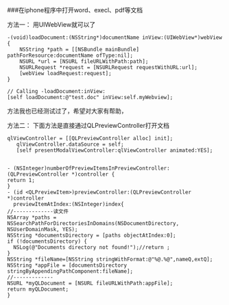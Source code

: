 ###在iphone程序中打开word、execl、pdf等文档   

方法一：
用UIWebView就可以了
	
	-(void)loadDocument:(NSString*)documentName inView:(UIWebView*)webView
	{
    	NSString *path = [[NSBundle mainBundle] pathForResource:documentName ofType:nil];
	    NSURL *url = [NSURL fileURLWithPath:path];
    	NSURLRequest *request = [NSURLRequest requestWithURL:url];
	    [webView loadRequest:request];
	}

	// Calling -loadDocument:inView:
	[self loadDocument:@"test.doc" inView:self.myWebview];


方法我也已经测试过了，希望对大家有帮助，


方法二：
下面方法是直接通过QLPreviewController打开文档

	qlViewController = [[QLPreviewController alloc] init];
	   qlViewController.dataSource = self;  
	   [self presentModalViewController:qlViewController animated:YES];


	- (NSInteger)numberOfPreviewItemsInPreviewController:(QLPreviewController *)controller {
	return 1;
	}
	- (id <QLPreviewItem>)previewController:(QLPreviewController *)controller 
      previewItemAtIndex:(NSInteger)index{
	//-------------读文件
	NSArray *paths = NSSearchPathForDirectoriesInDomains(NSDocumentDirectory, NSUserDomainMask, YES);
	NSString *documentsDirectory = [paths objectAtIndex:0];
	if (!documentsDirectory) {
	  NSLog(@"Documents directory not found!");//return ;
	} 
	NSString *fileName=[NSString stringWithFormat:@"%@.%@",nameQ,extQ];
	NSString *appFile = [documentsDirectory stringByAppendingPathComponent:fileName]; 
	//-------------
	NSURL *myQLDocument = [NSURL fileURLWithPath:appFile];
	return myQLDocument;
	}


